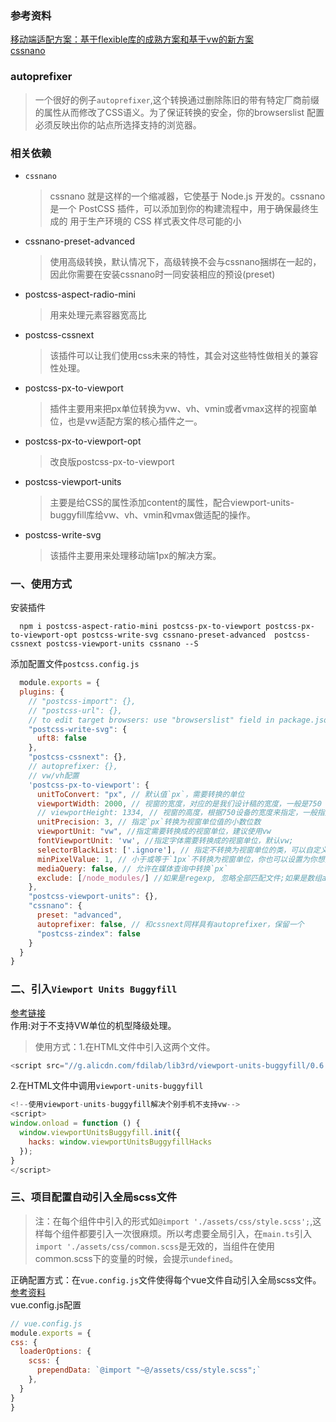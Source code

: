 ### 参考资料
[移动端适配方案：基于flexible库的成熟方案和基于vw的新方案](https://mobilesite.github.io/2018/02/05/vm-mobile-layout/)  
[cssnano](https://www.cssnano.cn/docs/advanced-transforms)  
### autoprefixer
>一个很好的例子`autoprefixer`,这个转换通过删除陈旧的带有特定厂商前缀的属性从而修改了CSS语义。为了保证转换的安全，你的browserslist 配置必须反映出你的站点所选择支持的浏览器。 

### 相关依赖
+ `cssnano`
  >cssnano 就是这样的一个缩减器，它使基于 Node.js 开发的。cssnano 是一个 PostCSS 插件，可以添加到你的构建流程中，用于确保最终生成的 用于生产环境的 CSS 样式表文件尽可能的小  
+ cssnano-preset-advanced  
  >使用高级转换，默认情况下，高级转换不会与cssnano捆绑在一起的，因此你需要在安装cssnano时一同安装相应的预设(preset)  
+ postcss-aspect-radio-mini   
  > 用来处理元素容器宽高比  
+ postcss-cssnext  
  > 该插件可以让我们使用css未来的特性，其会对这些特性做相关的兼容性处理。
+ postcss-px-to-viewport
  > 插件主要用来把px单位转换为vw、vh、vmin或者vmax这样的视窗单位，也是vw适配方案的核心插件之一。  
+ postcss-px-to-viewport-opt
  > 改良版postcss-px-to-viewport
+ postcss-viewport-units
  >主要是给CSS的属性添加content的属性，配合viewport-units-buggyfill库给vw、vh、vmin和vmax做适配的操作。
+ postcss-write-svg   
  > 该插件主要用来处理移动端1px的解决方案。

### 一、使用方式
安装插件
```
  npm i postcss-aspect-ratio-mini postcss-px-to-viewport postcss-px-to-viewport-opt postcss-write-svg cssnano-preset-advanced  postcss-cssnext postcss-viewport-units cssnano --S
```
添加配置文件`postcss.config.js`
```javascript
  module.exports = {
  plugins: {
    // "postcss-import": {},
    // "postcss-url": {},
    // to edit target browsers: use "browserslist" field in package.json
    "postcss-write-svg": {
      uft8: false
    },
    "postcss-cssnext": {},
    // autoprefixer: {},
    // vw/vh配置
    'postcss-px-to-viewport': {
      unitToConvert: "px", // 默认值`px`，需要转换的单位
      viewportWidth: 2000, // 视窗的宽度，对应的是我们设计稿的宽度，一般是750
      // viewportHeight: 1334, // 视窗的高度，根据750设备的宽度来指定，一般指定1334，也可以不配置
      unitPrecision: 3, // 指定`px`转换为视窗单位值的小数位数
      viewportUnit: "vw", //指定需要转换成的视窗单位，建议使用vw
      fontViewportUnit: 'vw', //指定字体需要转换成的视窗单位，默认vw;
      selectorBlackList: ['.ignore'], // 指定不转换为视窗单位的类，可以自定义，可以无限添加,建议定义一至两个通用的类名
      minPixelValue: 1, // 小于或等于`1px`不转换为视窗单位，你也可以设置为你想要的值
      mediaQuery: false, // 允许在媒体查询中转换`px`
      exclude: [/node_modules/] //如果是regexp, 忽略全部匹配文件;如果是数组array, 忽略指定文件.
    },
    "postcss-viewport-units": {},
    "cssnano": {
      preset: "advanced",
      autoprefixer: false, // 和cssnext同样具有autoprefixer，保留一个
      "postcss-zindex": false
    }
  }
}
```


  ### 二、引入`Viewport Units Buggyfill`
  [参考链接](https://www.jianshu.com/p/477ae5cac982)  
  作用:对于不支持VW单位的机型降级处理。
  >使用方式：1.在HTML文件中引入这两个文件。
  ```javascript
  <script src="//g.alicdn.com/fdilab/lib3rd/viewport-units-buggyfill/0.6.2/??viewport-units-buggyfill.hacks.min.js,viewport-units-buggyfill.min.js"></script>
  ```
  2.在HTML文件中调用`viewport-units-buggyfill`
  ```javascript
  <!--使用viewport-units-buggyfill解决个别手机不支持vw-->
  <script>
  window.onload = function () {
    window.viewportUnitsBuggyfill.init({
      hacks: window.viewportUnitsBuggyfillHacks
    });
  }
  </script>
  ```
  ### 三、项目配置自动引入全局scss文件
  >注：在每个组件中引入的形式如`@import './assets/css/style.scss';`,这样每个组件都要引入一次很麻烦。所以考虑要全局引入，在`main.ts`引入`import './assets/css/common.scss`是无效的，当组件在使用common.scss下的变量的时候，会提示`undefined`。  

  正确配置方式：在`vue.config.js`文件使得每个vue文件自动引入全局scss文件。[参考资料](https://blog.csdn.net/weixin_42206375/article/details/104936076)  
  vue.config.js配置
  ```javascript
  // vue.config.js
module.exports = {
  css: {
    loaderOptions: {
      scss: {
        prependData: `@import "~@/assets/css/style.scss";` 
      },
    } 
  }
}
  ```


